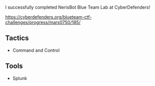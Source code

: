 I successfully completed NerisBot Blue Team Lab at CyberDefenders!

https://cyberdefenders.org/blueteam-ctf-challenges/progress/mars0750/185/ 

## Tactics

- Command and Control

## Tools

- Splunk
